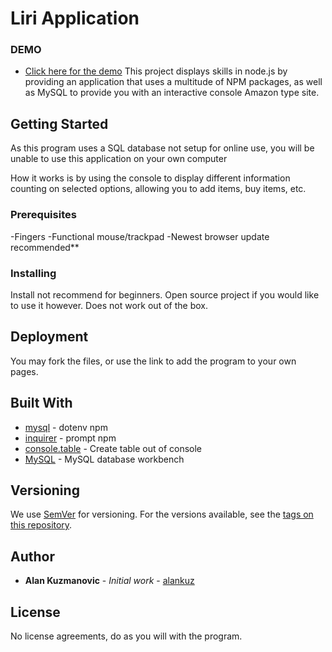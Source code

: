 # Liri Application


### DEMO 

* [Click here for the demo](https://youtu.be/6EQMhcJonOU)
This project displays skills in node.js by providing an application that uses a multitude of NPM packages, as well as MySQL to provide you with an interactive console Amazon type site.

## Getting Started

As this program uses a SQL database not setup for online use, you will be unable to use this application on your own computer

How it works is by using the console to display different information counting on selected options, allowing you to add items, buy items, etc.

### Prerequisites

-Fingers
-Functional mouse/trackpad
-Newest browser update recommended**

### Installing

Install not recommend for beginners. Open source project if you would like to use it however. Does not work out of the box. 

## Deployment

You may fork the files, or use the link to add the program to your own pages.

## Built With

* [mysql](https://www.npmjs.com/package/mysql) - dotenv npm
* [inquirer](https://www.npmjs.com/package/inquirer) - prompt npm
* [console.table](https://www.npmjs.com/package/console.table) - Create table out of console 
* [MySQL](https://www.mysql.com/) - MySQL database workbench


## Versioning

We use [SemVer](http://semver.org/) for versioning. For the versions available, see the [tags on this repository](https://github.com/alankuz/RPS-Multiplayer/tags). 

## Author

* **Alan Kuzmanovic** - *Initial work* - [alankuz](https://github.com/alankuz)

## License

No license agreements, do as you will with the program. 
